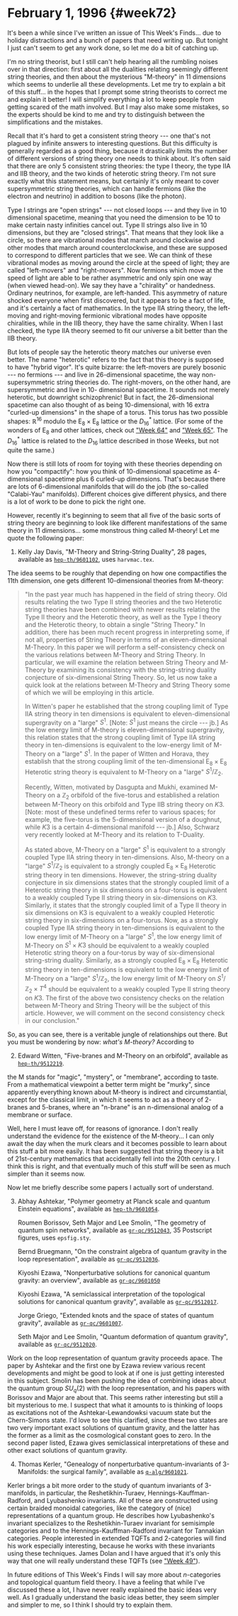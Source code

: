 # February 1, 1996 {#week72}

It's been a while since I've written an issue of This Week's
Finds... due to holiday distractions and a bunch of papers that need
writing up. But tonight I just can't seem to get any work done, so let
me do a bit of catching up.

I'm no string theorist, but I still can't help hearing all the
rumbling noises over in that direction: first about all the dualities
relating seemingly different string theories, and then about the
mysterious "M-theory" in 11 dimensions which seems to underlie all
these developments. Let me try to explain a bit of this stuff... in the
hopes that I prompt some string theorists to correct me and explain it
better! I will simplify everything a lot to keep people from getting
scared of the math involved. But I may also make some mistakes, so the
experts should be kind to me and try to distinguish between the
simplifications and the mistakes.

Recall that it's hard to get a consistent string theory --- one that's
not plagued by infinite answers to interesting questions. But this
difficulty is generally regarded as a good thing, because it drastically
limits the number of different versions of string theory one needs to
think about. It's often said that there are only 5 consistent string
theories: the type I theory, the type IIA and IIB theory, and the two
kinds of heterotic string theory. I'm not sure exactly what this
statement means, but certainly it's only meant to cover supersymmetric
string theories, which can handle fermions (like the electron and
neutrino) in addition to bosons (like the photon).

Type I strings are "open strings" --- not closed loops --- and they live
in 10 dimensional spacetime, meaning that you need the dimension to be
10 to make certain nasty infinities cancel out. Type II strings also
live in 10 dimensions, but they are "closed strings". That means that
they look like a circle, so there are vibrational modes that march
around clockwise and other modes that march around counterclockwise, and
these are supposed to correspond to different particles that we see. We
can think of these vibrational modes as moving around the circle at the
speed of light; they are called "left-movers" and "right-movers".
Now fermions which move at the speed of light are able to be rather
asymmetric and only spin one way (when viewed head-on). We say they have
a "chirality" or handedness. Ordinary neutrinos, for example, are
left-handed. This asymmetry of nature shocked everyone when first
discovered, but it appears to be a fact of life, and it's certainly a
fact of mathematics. In the type IIA string theory, the left-moving and
right-moving fermionic vibrational modes have opposite chiralities,
while in the IIB theory, they have the same chirality. When I last
checked, the type IIA theory seemed to fit our universe a bit better
than the IIB theory.

But lots of people say the heterotic theory matches our universe even
better. The name "heterotic" refers to the fact that this theory is
supposed to have "hybrid vigor". It's quite bizarre: the left-movers
are purely bosonic --- no fermions --- and live in $26$-dimensional spacetime,
the way non-supersymmetric string theories do. The right-movers, on the
other hand, are supersymmetric and live in 10- dimensional spacetime. It
sounds not merely heterotic, but downright schizophrenic! But in fact,
the $26$-dimensional spacetime can also thought of as being
10-dimensional, with 16 extra "curled-up dimensions" in the shape of a
torus. This torus has two possible shapes: $\mathbb{R}^16$ modulo the $\mathrm{E}_8 \times \mathrm{E}_8$
lattice or the $D_{16}^*$ lattice. (For some of the wonders of $\mathrm{E}_8$ and other
lattices, check out ["Week 64"](#week64) and
["Week 65"](#week65). The $D_{16}^*$ lattice is related to the $D_{16}$
lattice described in those Weeks, but not quite the same.)

Now there is still lots of room for toying with these theories depending
on how you "compactify": how you think of $10$-dimensional spacetime as
4-dimensional spacetime plus 6 curled-up dimensions. That's because
there are lots of $6$-dimensional manifolds that will do the job (the
so-called "Calabi-Yau" manifolds). Different choices give different
physics, and there is a lot of work to be done to pick the right one.

However, recently it's beginning to seem that all five of the basic
sorts of string theory are beginning to look like different
manifestations of the same theory in 11 dimensions... some monstrous
thing called M-theory! Let me quote the following paper:

1) Kelly Jay Davis, "M-Theory and String-String Duality", 28 pages, available as [`hep-th/9601102`](https://arxiv.org/abs/hep-th/9601102), uses `harvmac.tex`.

The idea seems to be roughly that depending on how one compactifies the
11th dimension, one gets different $10$-dimensional theories from
M-theory:

> "In the past year much has happened in the field of string theory.
> Old results relating the two Type II string theories and the two
> Heterotic string theories have been combined with newer results
> relating the Type II theory and the Heterotic theory, as well as the
> Type I theory and the Heterotic theory, to obtain a single "String
> Theory." In addition, there has been much recent progress in
> interpreting some, if not all, properties of String Theory in terms of
> an eleven-dimensional M-Theory. In this paper we will perform a
> self-consistency check on the various relations between M-Theory and
> String Theory. In particular, we will examine the relation between
> String Theory and M-Theory by examining its consistency with the
> string-string duality conjecture of six-dimensional String Theory. So,
> let us now take a quick look at the relations between M-Theory and
> String Theory some of which we will be employing in this article.
>
> In Witten's paper he established that the strong coupling limit of
> Type IIA string theory in ten dimensions is equivalent to
> eleven-dimensional supergravity on a "large" $S^1$. \[Note: $S^1$ just
> means the circle --- jb.\] As the low energy limit of M-theory is
> eleven-dimensional supergravity, this relation states that the strong
> coupling limit of Type IIA string theory in ten-dimensions is
> equivalent to the low-energy limit of M-Theory on a "large" $S^1$. In
> the paper of Witten and Horava, they establish that the strong
> coupling limit of the ten-dimensional $\mathrm{E}_8 \times \mathrm{E}_8$ Heterotic string theory
> is equivalent to M-Theory on a "large" $S^1/\mathbb{Z}_2$.
>
> Recently, Witten, motivated by Dasgupta and Mukhi, examined M-Theory
> on a $\mathbb{Z}_2$ orbifold of the five-torus and established a relation between
> M-Theory on this orbifold and Type IIB string theory on $K3$. \[Note:
> most of these undefined terms refer to various spaces; for example,
> the five-torus is the $5$-dimensional version of a doughnut, while $K3$ is
> a certain $4$-dimensional manifold --- jb.\] Also, Schwarz very recently
> looked at M-Theory and its relation to T-Duality.
>
> As stated above, M-Theory on a "large" $S^1$ is equivalent to a
> strongly coupled Type IIA string theory in ten-dimensions. Also,
> M-theory on a "large" $S^1/\mathbb{Z}_2$ is equivalent to a strongly coupled
> $\mathrm{E}_8 \times \mathrm{E}_8$ Heterotic string theory in ten dimensions. However, the
> string-string duality conjecture in six dimensions states that the
> strongly coupled limit of a Heterotic string theory in six dimensions
> on a four-torus is equivalent to a weakly coupled Type II string
> theory in six-dimensions on $K3$. Similarly, it states that the strongly
> coupled limit of a Type II theory in six dimensions on K3 is
> equivalent to a weakly coupled Heterotic string theory in
> six-dimensions on a four-torus. Now, as a strongly coupled Type IIA
> string theory in ten-dimensions is equivalent to the low energy limit
> of M-Theory on a "large" $S^1$, the low energy limit of M-Theory on
> $S^1 \times K3$ should be equivalent to a weakly coupled Heterotic string
> theory on a four-torus by way of six-dimensional string-string
> duality. Similarly, as a strongly coupled $\mathrm{E}_8 \times \mathrm{E}_8$ Heterotic string
> theory in ten-dimensions is equivalent to the low energy limit of
> M-Theory on a "large" $S^1/\mathbb{Z}_2$, the low energy limit of M-Theory on
> $S^1/\mathbb{Z}_2 \times T^4$ should be equivalent to a weakly coupled Type II
> string theory on $K3$. The first of the above two consistency checks on
> the relation between M-Theory and String Theory will be the subject of
> this article. However, we will comment on the second consistency check
> in our conclusion."

So, as you can see, there is a veritable jungle of relationships out
there. But you must be wondering by now: *what's M-theory?* According
to

2) Edward Witten, "Five-branes and M-Theory on an orbifold", available as [`hep-th/9512219`](https://arxiv.org/abs/hep-th/9512219).

the M stands for "magic", "mystery", or "membrane", according to
taste. From a mathematical viewpoint a better term might be "murky",
since apparently everything known about M-theory is indirect and
circumstantial, except for the classical limit, in which it seems to act
as a theory of $2$-branes and $5$-branes, where an "n-brane" is an
n-dimensional analog of a membrane or surface.

Well, here I must leave off, for reasons of ignorance. I don't really
understand the evidence for the existence of the M-theory... I can only
await the day when the murk clears and it becomes possible to learn
about this stuff a bit more easily. It has been suggested that string
theory is a bit of 21st-century mathematics that accidentally fell into
the 20th century. I think this is right, and that eventually much of
this stuff will be seen as much simpler than it seems now.

Now let me briefly describe some papers I actually sort of understand.

3) Abhay Ashtekar, "Polymer geometry at Planck scale and quantum Einstein equations", available as [`hep-th/9601054`](https://arxiv.org/abs/hep-th/9601054).

    Roumen Borissov, Seth Major and Lee Smolin, "The geometry of quantum spin networks", available as [`gr-qc/9512043`](https://arxiv.org/abs/gr-qc/9512043), 35 Postscript figures, uses `epsfig.sty`.

    Bernd Bruegmann, "On the constraint algebra of quantum gravity in the loop representation", available as [`gr-qc/9512036`](https://arxiv.org/abs/gr-qc/9512036).

    Kiyoshi Ezawa, "Nonperturbative solutions for canonical quantum gravity: an overview", available as [`gr-qc/9601050`](https://arxiv.org/abs/gr-qc/9601050)

    Kiyoshi Ezawa, "A semiclassical interpretation of the topological solutions for canonical quantum gravity", available as [`gr-qc/9512017`](https://arxiv.org/abs/gr-qc/9512017).

    Jorge Griego, "Extended knots and the space of states of quantum gravity", available as [`gr-qc/9601007`](https://arxiv.org/abs/gr-qc/9601007).

    Seth Major and Lee Smolin, "Quantum deformation of quantum gravity", available as [`gr-qc/9512020`](https://arxiv.org/abs/gr-qc/9512020).

Work on the loop representation of quantum gravity proceeds apace. The
paper by Ashtekar and the first one by Ezawa review various recent
developments and might be good to look at if one is just getting
interested in this subject. Smolin has been pushing the idea of
combining ideas about the quantum group $SU_q(2)$ with the loop
representation, and his papers with Borissov and Major are about that.
This seems rather interesting but still a bit mysterious to me. I
suspect that what it amounts to is thinking of loops as excitations not
of the Ashtekar-Lewandowksi vacuum state but the Chern-Simons state.
I'd love to see this clarified, since these two states are two very
important exact solutions of quantum gravity, and the latter has the
former as a limit as the cosmological constant goes to zero. In the
second paper listed, Ezawa gives semiclassical interpretations of these
and other exact solutions of quantum gravity.

4) Thomas Kerler, "Genealogy of nonperturbative quantum-invariants of 3-Manifolds: the surgical family", available as [`q-alg/9601021`](https://arxiv.org/abs/q-alg/9601021).

Kerler brings a bit more order to the study of quantum invariants of
3-manifolds, in particular, the Reshetikhin-Turaev,
Hennings-Kauffman-Radford, and Lyubashenko invariants. All of these are
constructed using certain braided monoidal categories, like the category
of (nice) representations of a quantum group. He describes how
Lyubashenko's invariant specializes to the Reshetikhin-Turaev invariant
for semisimple categories and to the Hennings-Kauffman-Radford invariant
for Tannakian categories. People interested in extended TQFTs and
$2$-categories will find his work especially interesting, because he works
with these invariants using these techniques. James Dolan and I have
argued that it's only this way that one will really understand these
TQFTs (see ["Week 49"](#week49)).

In future editions of This Week's Finds I will say more about
$n$-categories and topological quantum field theory. I have a feeling that
while I've discussed these a lot, I have never really explained the
basic ideas very well. As I gradually understand the basic ideas better,
they seem simpler and simpler to me, so I think I should try to explain
them.
